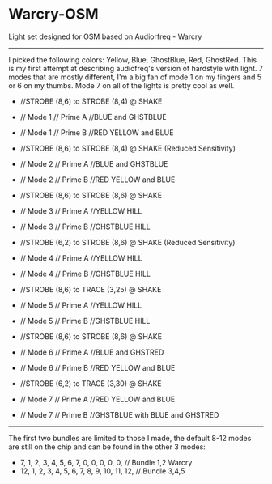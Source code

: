 # Warcry-OSM
Light set designed for OSM based on Audiorfreq - Warcry

------
I picked the following colors: Yellow, Blue, GhostBlue, Red, GhostRed. This is my first attempt at describing audiofreq's version of hardstyle with light. 7 modes that are mostly different, I'm a big fan of mode 1 on my fingers and 5 or 6 on my thumbs. Mode 7 on all of the lights is pretty cool as well.

- //STROBE (8,6) to STROBE (8,4) @ SHAKE 
- // Mode 1	// Prime A //BLUE and GHSTBLUE 
- // Mode 1	// Prime B //RED YELLOW and BLUE

- //STROBE (8,6) to STROBE (8,4) @ SHAKE (Reduced Sensitivity) 
- // Mode 2	// Prime A //BLUE and GHSTBLUE
- // Mode 2	// Prime B //RED YELLOW and BLUE
 
- //STROBE (8,6) to STROBE (8,6) @ SHAKE 
- // Mode 3	// Prime A //YELLOW HILL 
- // Mode 3	// Prime B //GHSTBLUE HILL
 
- //STROBE (6,2) to STROBE (8,6) @ SHAKE (Reduced Sensitivity) 
- // Mode 4	// Prime A //YELLOW HILL 
- // Mode 4	// Prime B //GHSTBLUE HILL
 
- //STROBE (8,6) to TRACE (3,25) @ SHAKE 
- // Mode 5	// Prime A //YELLOW HILL 
- // Mode 5	// Prime B //GHSTBLUE HILL
 
- //STROBE (8,6) to STROBE (8,6) @ SHAKE 
- // Mode 6	// Prime A //BLUE and GHSTRED 
- // Mode 6	// Prime B //RED YELLOW and BLUE
 
- //STROBE (6,2) to TRACE (3,30) @ SHAKE 
- // Mode 7	// Prime A //RED YELLOW and BLUE 
- // Mode 7	// Prime B //GHSTBLUE with BLUE and GHSTRED

------
The first two bundles are limited to those I made, the default 8-12 modes are still on the chip and can be found in the other 3 modes:
 - 7,    1, 2, 3, 4, 5, 6, 7, 0, 0, 0, 0, 0,      // Bundle 1,2 Warcry
 - 12,   1, 2, 3, 4, 5, 6, 7, 8, 9, 10, 11, 12,   // Bundle 3,4,5


